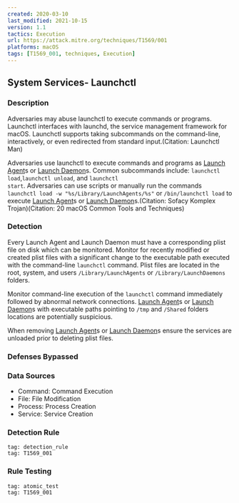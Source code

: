 ```yaml
---
created: 2020-03-10
last_modified: 2021-10-15
version: 1.1
tactics: Execution
url: https://attack.mitre.org/techniques/T1569/001
platforms: macOS
tags: [T1569_001, techniques, Execution]
---
```


## System Services- Launchctl

### Description

Adversaries may abuse launchctl to execute commands or programs. Launchctl interfaces with launchd, the service management framework for macOS. Launchctl supports taking subcommands on the command-line, interactively, or even redirected from standard input.(Citation: Launchctl Man)

Adversaries use launchctl to execute commands and programs as [Launch Agent](https://attack.mitre.org/techniques/T1543/001)s or [Launch Daemon](https://attack.mitre.org/techniques/T1543/004)s. Common subcommands include: <code>launchctl load</code>,<code>launchctl unload</code>, and <code>launchctl start</code>. Adversaries can use scripts or manually run the commands <code>launchctl load -w "%s/Library/LaunchAgents/%s"</code> or <code>/bin/launchctl load</code> to execute [Launch Agent](https://attack.mitre.org/techniques/T1543/001)s or [Launch Daemon](https://attack.mitre.org/techniques/T1543/004)s.(Citation: Sofacy Komplex Trojan)(Citation: 20 macOS Common Tools and Techniques)


### Detection

Every Launch Agent and Launch Daemon must have a corresponding plist file on disk which can be monitored. Monitor for recently modified or created plist files with a significant change to the executable path executed with the command-line <code>launchctl</code> command. Plist files are located in the root, system, and users <code>/Library/LaunchAgents</code> or <code>/Library/LaunchDaemons</code> folders. 

Monitor command-line execution of the <code>launchctl</code> command immediately followed by abnormal network connections. [Launch Agent](https://attack.mitre.org/techniques/T1543/001)s or [Launch Daemon](https://attack.mitre.org/techniques/T1543/004)s with executable paths pointing to <code>/tmp</code> and <code>/Shared</code> folders locations are potentially suspicious. 

When removing [Launch Agent](https://attack.mitre.org/techniques/T1543/001)s or [Launch Daemon](https://attack.mitre.org/techniques/T1543/004)s ensure the services are unloaded prior to deleting plist files.

### Defenses Bypassed



### Data Sources

  - Command: Command Execution
  -  File: File Modification
  -  Process: Process Creation
  -  Service: Service Creation
### Detection Rule

```query
tag: detection_rule
tag: T1569_001
```

### Rule Testing

```query
tag: atomic_test
tag: T1569_001
```
